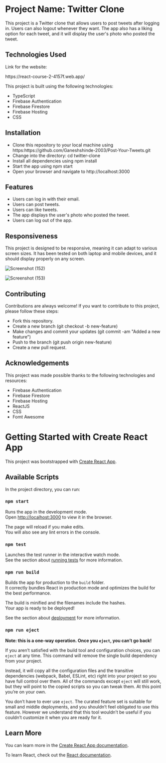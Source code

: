 <h1>Project Name: Twitter Clone</h1>

<p>This project is a Twitter clone that allows users to post tweets after logging in. Users can also logout whenever they want. The app also has a liking option for each tweet, and it will display the user's photo who posted the tweet.</p>

<h2>Technologies Used</h2>
<p>Link for the website:</p>https://react-course-2-4157f.web.app/
<p>This project is built using the following technologies:</p>
<ul>
<li>TypeScript</li>
<li>Firebase Authentication</li>
<li>Firebase Firestore</li>
<li>Firebase Hosting</li>
<li>CSS</li>
</ul>

<h2>Installation</h2>
<ul>
<li>Clone this repository to your local machine using https:https://github.com/Ganeshshinde-2003/Post-Your-Tweets.git</li>
<li>Change into the directory: cd twitter-clone</li>
<li>Install all dependencies using npm install</li>
<li>Start the app using npm start</li>
<li>Open your browser and navigate to http://localhost:3000</li>
</ul>

<h2>Features</h2>
<ul>
<li>Users can log in with their email.</li>
<li>Users can post tweets.</li>
<li>Users can like tweets.</li>
<li>The app displays the user's photo who posted the tweet.</li>
<li>Users can log out of the app.</li>
</ul>

<h2>Responsiveness</h2>
<p>This project is designed to be responsive, meaning it can adapt to various screen sizes. It has been tested on both laptop and mobile devices, and it should display properly on any screen.</p>

![Screenshot (152)](https://user-images.githubusercontent.com/115361691/222151526-1c546f9b-7a6d-4b5d-a5cb-0b2cf29280bb.png)

![Screenshot (153)](https://user-images.githubusercontent.com/115361691/222151564-676dcae7-5372-44eb-8c62-5826a7758a4d.png)


<h2>Contributing</h2>
<p>Contributions are always welcome! If you want to contribute to this project, please follow these steps:</p>
<ul>
<li>Fork this repository.</li>
<li>Create a new branch (git checkout -b new-feature)</li>
<li>Make changes and commit your updates (git commit -am "Added a new feature")</li>
<li>Push to the branch (git push origin new-feature)</li>
<li>Create a new pull request.</li>
</ul>

<h2>Acknowledgements</h2>
<p>This project was made possible thanks to the following technologies and resources:</p>
<ul>
<li>Firebase Authentication</li>
<li>Firebase Firestore</li>
<li>Firebase Hosting</li>
  <li>ReactJS</li>
<li>CSS</li>
  <li>Fomt Awesome</li>
</ul>


# Getting Started with Create React App

This project was bootstrapped with [Create React App](https://github.com/facebook/create-react-app).

## Available Scripts

In the project directory, you can run:

### `npm start`

Runs the app in the development mode.\
Open [http://localhost:3000](http://localhost:3000) to view it in the browser.

The page will reload if you make edits.\
You will also see any lint errors in the console.

### `npm test`

Launches the test runner in the interactive watch mode.\
See the section about [running tests](https://facebook.github.io/create-react-app/docs/running-tests) for more information.

### `npm run build`

Builds the app for production to the `build` folder.\
It correctly bundles React in production mode and optimizes the build for the best performance.

The build is minified and the filenames include the hashes.\
Your app is ready to be deployed!

See the section about [deployment](https://facebook.github.io/create-react-app/docs/deployment) for more information.

### `npm run eject`

**Note: this is a one-way operation. Once you `eject`, you can’t go back!**

If you aren’t satisfied with the build tool and configuration choices, you can `eject` at any time. This command will remove the single build dependency from your project.

Instead, it will copy all the configuration files and the transitive dependencies (webpack, Babel, ESLint, etc) right into your project so you have full control over them. All of the commands except `eject` will still work, but they will point to the copied scripts so you can tweak them. At this point you’re on your own.

You don’t have to ever use `eject`. The curated feature set is suitable for small and middle deployments, and you shouldn’t feel obligated to use this feature. However we understand that this tool wouldn’t be useful if you couldn’t customize it when you are ready for it.

## Learn More

You can learn more in the [Create React App documentation](https://facebook.github.io/create-react-app/docs/getting-started).

To learn React, check out the [React documentation](https://reactjs.org/).
